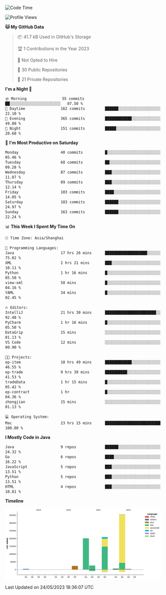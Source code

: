 <!--START_SECTION:waka-->
![Code Time](http://img.shields.io/badge/Code%20Time-1%2C817%20hrs%2032%20mins-blue)

![Profile Views](http://img.shields.io/badge/Profile%20Views-0-blue)

**🐱 My GitHub Data** 

> 📦 41.7 kB Used in GitHub's Storage 
 > 
> 🏆 1 Contributions in the Year 2023
 > 
> 🚫 Not Opted to Hire
 > 
> 📜 30 Public Repositories 
 > 
> 🔑 21 Private Repositories 
 > 
**I'm a Night 🦉** 

```text
🌞 Morning                55 commits          ██░░░░░░░░░░░░░░░░░░░░░░░   07.50 % 
🌆 Daytime                162 commits         ██████░░░░░░░░░░░░░░░░░░░   22.10 % 
🌃 Evening                365 commits         ████████████░░░░░░░░░░░░░   49.80 % 
🌙 Night                  151 commits         █████░░░░░░░░░░░░░░░░░░░░   20.60 % 
```
📅 **I'm Most Productive on Saturday** 

```text
Monday                   40 commits          █░░░░░░░░░░░░░░░░░░░░░░░░   05.46 % 
Tuesday                  68 commits          ██░░░░░░░░░░░░░░░░░░░░░░░   09.28 % 
Wednesday                87 commits          ███░░░░░░░░░░░░░░░░░░░░░░   11.87 % 
Thursday                 89 commits          ███░░░░░░░░░░░░░░░░░░░░░░   12.14 % 
Friday                   103 commits         ████░░░░░░░░░░░░░░░░░░░░░   14.05 % 
Saturday                 183 commits         ██████░░░░░░░░░░░░░░░░░░░   24.97 % 
Sunday                   163 commits         ██████░░░░░░░░░░░░░░░░░░░   22.24 % 
```


📊 **This Week I Spent My Time On** 

```text
🕑︎ Time Zone: Asia/Shanghai

💬 Programming Languages: 
Java                     17 hrs 26 mins      ███████████████████░░░░░░   75.02 % 
XML                      2 hrs 21 mins       ███░░░░░░░░░░░░░░░░░░░░░░   10.11 % 
Python                   1 hr 16 mins        █░░░░░░░░░░░░░░░░░░░░░░░░   05.50 % 
view-xml                 58 mins             █░░░░░░░░░░░░░░░░░░░░░░░░   04.16 % 
YAML                     34 mins             █░░░░░░░░░░░░░░░░░░░░░░░░   02.45 % 

🔥 Editors: 
IntelliJ                 21 hrs 30 mins      ███████████████████████░░   92.48 % 
PyCharm                  1 hr 16 mins        █░░░░░░░░░░░░░░░░░░░░░░░░   05.50 % 
DataGrip                 15 mins             ░░░░░░░░░░░░░░░░░░░░░░░░░   01.13 % 
VS Code                  12 mins             ░░░░░░░░░░░░░░░░░░░░░░░░░   00.90 % 

🐱‍💻 Projects: 
ep-item                  10 hrs 49 mins      ████████████░░░░░░░░░░░░░   46.55 % 
ep-trade                 9 hrs 39 mins       ██████████░░░░░░░░░░░░░░░   41.53 % 
tradeData                1 hr 15 mins        █░░░░░░░░░░░░░░░░░░░░░░░░   05.42 % 
ep-contract              1 hr                █░░░░░░░░░░░░░░░░░░░░░░░░   04.36 % 
zhongjian                15 mins             ░░░░░░░░░░░░░░░░░░░░░░░░░   01.13 % 

💻 Operating System: 
Mac                      23 hrs 15 mins      █████████████████████████   100.00 % 
```

**I Mostly Code in Java** 

```text
Java                     9 repos             ██████░░░░░░░░░░░░░░░░░░░   24.32 % 
Go                       6 repos             ████░░░░░░░░░░░░░░░░░░░░░   16.22 % 
JavaScript               5 repos             ███░░░░░░░░░░░░░░░░░░░░░░   13.51 % 
Python                   5 repos             ███░░░░░░░░░░░░░░░░░░░░░░   13.51 % 
HTML                     4 repos             ███░░░░░░░░░░░░░░░░░░░░░░   10.81 % 
```



**Timeline**

![Lines of Code chart](https://raw.githubusercontent.com/youtiaoguagua/youtiaoguagua/master/assets/bar_graph.png)


 Last Updated on 24/05/2023 18:36:07 UTC
<!--END_SECTION:waka-->